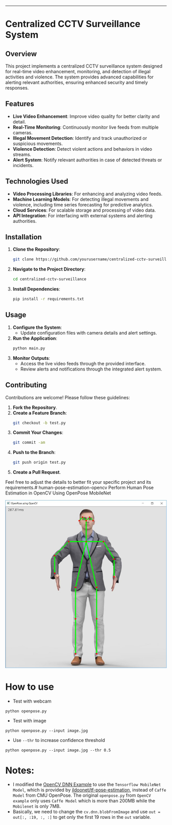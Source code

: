 ---

# Centralized CCTV Surveillance System

## Overview

This project implements a centralized CCTV surveillance system designed for real-time video enhancement, monitoring, and detection of illegal activities and violence. The system provides advanced capabilities for alerting relevant authorities, ensuring enhanced security and timely responses.

## Features

- **Live Video Enhancement**: Improve video quality for better clarity and detail.
- **Real-Time Monitoring**: Continuously monitor live feeds from multiple cameras.
- **Illegal Movement Detection**: Identify and track unauthorized or suspicious movements.
- **Violence Detection**: Detect violent actions and behaviors in video streams.
- **Alert System**: Notify relevant authorities in case of detected threats or incidents.

## Technologies Used

- **Video Processing Libraries**: For enhancing and analyzing video feeds.
- **Machine Learning Models**: For detecting illegal movements and violence, including time series forecasting for predictive analytics.
- **Cloud Services**: For scalable storage and processing of video data.
- **API Integration**: For interfacing with external systems and alerting authorities.

## Installation

1. **Clone the Repository**:
   ```bash
   git clone https://github.com/yourusername/centralized-cctv-surveillance.git
   ```
2. **Navigate to the Project Directory**:
   ```bash
   cd centralized-cctv-surveillance
   ```
3. **Install Dependencies**:
   ```bash
   pip install -r requirements.txt
   ```

## Usage

1. **Configure the System**:
   - Update configuration files with camera details and alert settings.
2. **Run the Application**:
   ```bash
   python main.py
   ```
3. **Monitor Outputs**:
   - Access the live video feeds through the provided interface.
   - Review alerts and notifications through the integrated alert system.

## Contributing

Contributions are welcome! Please follow these guidelines:

1. **Fork the Repository**.
2. **Create a Feature Branch**:
   ```bash
   git checkout -b test.py
   ```
3. **Commit Your Changes**:
   ```bash
   git commit -am 
   ```
4. **Push to the Branch**:
   ```bash
   git push origin test.py
   ```
5. **Create a Pull Request**.



Feel free to adjust the details to better fit your specific project and its requirements.# human-pose-estimation-opencv
Perform Human Pose Estimation in OpenCV Using OpenPose MobileNet

![OpenCV Using OpenPose MobileNet](output.JPG)


# How to use

- Test with webcam

```
python openpose.py
```

- Test with image
```
python openpose.py --input image.jpg
```

- Use `--thr` to increase confidence threshold

```
python openpose.py --input image.jpg --thr 0.5
```

# Notes:
- I modified the [OpenCV DNN Example](https://github.com/opencv/opencv/blob/master/samples/dnn/openpose.py) to use the `Tensorflow MobileNet Model`, which is provided by [ildoonet/tf-pose-estimation](https://github.com/ildoonet/tf-pose-estimation/tree/master/models/graph/mobilenet_thin), instead of `Caffe Model` from CMU OpenPose. The original `openpose.py` from `OpenCV example` only uses `Caffe Model` which is more than 200MB while the `Mobilenet` is only 7MB.
- Basically, we need to change the `cv.dnn.blobFromImage` and use `out = out[:, :19, :, :]` to get only the first 19 rows in the `out` variable.
